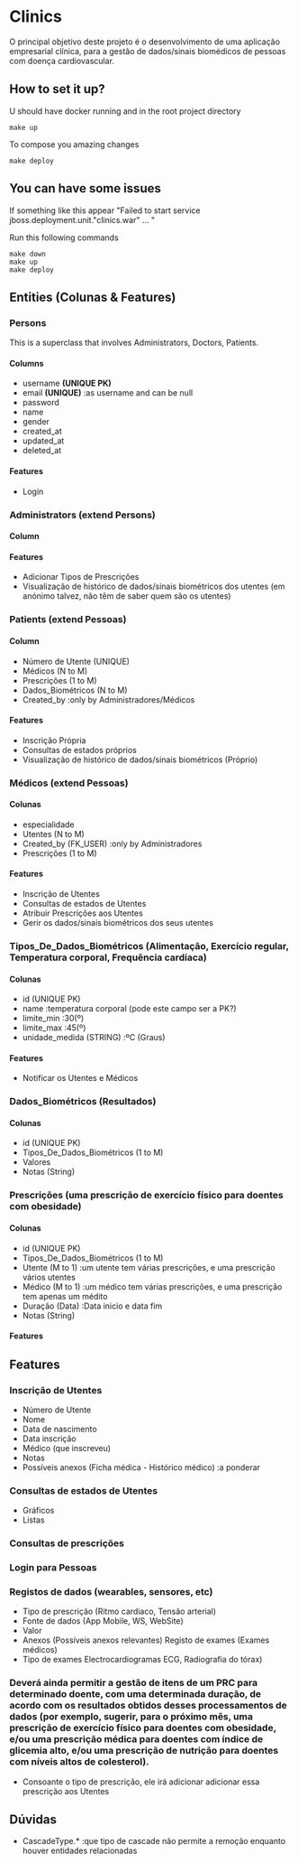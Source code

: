 # Clinics

O principal objetivo deste projeto é o desenvolvimento de uma aplicação empresarial clínica, para a gestão de dados/sinais biomédicos de pessoas com doença cardiovascular.

## How to set it up?

U should have docker running and in the root project directory

```
make up
```

To compose you amazing changes

```
make deploy
```

## You can have some issues

If something like this appear "Failed to start service jboss.deployment.unit."clinics.war" ... "

Run this following commands

```
make down
make up
make deploy
```

## Entities (Colunas & Features)

### Persons

This is a superclass that involves Administrators, Doctors, Patients.

#### Columns
 - username **(UNIQUE PK)**
 - email **(UNIQUE)** :as username and can be null
 - password
 - name
 - gender
 - created_at
 - updated_at
 - deleted_at
#### Features
 - Login

### Administrators (extend Persons)

#### Column

#### Features
 - Adicionar Tipos de Prescrições
 - Visualização de histórico de dados/sinais biométricos dos utentes (em anónimo talvez, não têm de saber quem são os utentes)

### Patients (extend Pessoas)

#### Column
 - Número de Utente (UNIQUE)
 - Médicos (N to M)
 - Prescrições (1 to M)
 - Dados_Biométricos (N to M)
 - Created_by :only by Administradores/Médicos
#### Features
 - Inscrição Própria
 - Consultas de estados próprios
 - Visualização de histórico de dados/sinais biométricos (Próprio)

### Médicos (extend Pessoas)

#### Colunas
 - especialidade
 - Utentes (N to M)
 - Created_by (FK_USER) :only by Administradores
 - Prescrições (1 to M)
#### Features
 - Inscrição de Utentes
 - Consultas de estados de Utentes
 - Atribuir Prescrições aos Utentes
 - Gerir os dados/sinais biométricos dos seus utentes

### Tipos_De_Dados_Biométricos (Alimentação, Exercício regular, Temperatura corporal, Frequência cardíaca)

#### Colunas
 - id (UNIQUE PK)
 - name :temperatura corporal (pode este campo ser a PK?)
 - limite_min :30(º)
 - limite_max :45(º)
 - unidade_medida (STRING) :ºC (Graus)
#### Features
 - Notificar os Utentes e Médicos

### Dados_Biométricos (Resultados)

#### Colunas
 - id (UNIQUE PK)
 - Tipos_De_Dados_Biométricos (1 to M)
 - Valores
 - Notas (String)

### Prescrições (uma prescrição de exercício físico para doentes com obesidade)

#### Colunas

 - id (UNIQUE PK)
 - Tipos_De_Dados_Biométricos (1 to M)
 - Utente (M to 1) :um utente tem várias prescrições, e uma prescrição vários utentes
 - Médico (M to 1) :um médico tem várias prescrições, e uma prescrição tem apenas um médito
 - Duração (Data) :Data inicio e data fim
 - Notas (String)

#### Features

## Features

### Inscrição de Utentes
 - Número de Utente
 - Nome
 - Data de nascimento
 - Data inscrição
 - Médico (que inscreveu)
 - Notas
 - Possíveis anexos (Ficha médica - Histórico médico) :a ponderar
### Consultas de estados de Utentes
 - Gráficos
 - Listas

### Consultas de prescrições

### Login para Pessoas
### Registos de dados (wearables, sensores, etc)
 - Tipo de prescrição (Ritmo cardiaco, Tensão arterial)
 - Fonte de dados (App Mobile, WS, WebSite)
 - Valor
 - Anexos (Possíveis anexos relevantes)
  Registo de exames (Exames médicos)
 - Tipo de exames Electrocardiogramas ECG, Radiografia do tórax)

### Deverá ainda permitir a gestão de itens de um PRC para determinado doente, com uma determinada duração, de acordo com os resultados obtidos desses processamentos de dados (por exemplo, sugerir, para o próximo mês, uma prescrição de exercício físico para doentes com obesidade, e/ou uma prescrição médica para doentes com índice de glicemia alto, e/ou uma prescrição de nutrição para doentes com níveis altos de colesterol).
 -  Consoante o tipo de prescrição, ele irá adicionar adicionar essa prescrição aos Utentes

## Dúvidas
 - CascadeType.* :que tipo de cascade não permite a remoção enquanto houver entidades relacionadas

